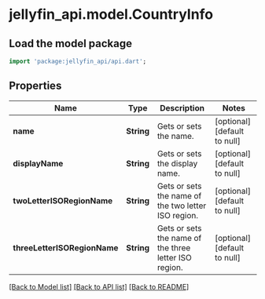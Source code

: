 # jellyfin_api.model.CountryInfo

## Load the model package
```dart
import 'package:jellyfin_api/api.dart';
```

## Properties
Name | Type | Description | Notes
------------ | ------------- | ------------- | -------------
**name** | **String** | Gets or sets the name. | [optional] [default to null]
**displayName** | **String** | Gets or sets the display name. | [optional] [default to null]
**twoLetterISORegionName** | **String** | Gets or sets the name of the two letter ISO region. | [optional] [default to null]
**threeLetterISORegionName** | **String** | Gets or sets the name of the three letter ISO region. | [optional] [default to null]

[[Back to Model list]](../README.md#documentation-for-models) [[Back to API list]](../README.md#documentation-for-api-endpoints) [[Back to README]](../README.md)


